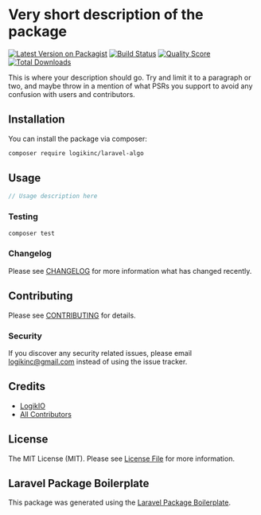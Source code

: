 # Very short description of the package

[![Latest Version on Packagist](https://img.shields.io/packagist/v/logikinc/laravel-algo.svg?style=flat-square)](https://packagist.org/packages/logikinc/laravel-algo)
[![Build Status](https://img.shields.io/travis/logikinc/laravel-algo/master.svg?style=flat-square)](https://travis-ci.org/logikinc/laravel-algo)
[![Quality Score](https://img.shields.io/scrutinizer/g/logikinc/laravel-algo.svg?style=flat-square)](https://scrutinizer-ci.com/g/logikinc/laravel-algo)
[![Total Downloads](https://img.shields.io/packagist/dt/logikinc/laravel-algo.svg?style=flat-square)](https://packagist.org/packages/logikinc/laravel-algo)

This is where your description should go. Try and limit it to a paragraph or two, and maybe throw in a mention of what PSRs you support to avoid any confusion with users and contributors.

## Installation

You can install the package via composer:

```bash
composer require logikinc/laravel-algo
```

## Usage

``` php
// Usage description here
```

### Testing

``` bash
composer test
```

### Changelog

Please see [CHANGELOG](CHANGELOG.md) for more information what has changed recently.

## Contributing

Please see [CONTRIBUTING](CONTRIBUTING.md) for details.

### Security

If you discover any security related issues, please email logikinc@gmail.com instead of using the issue tracker.

## Credits

- [LogikIO](https://github.com/logikinc)
- [All Contributors](../../contributors)

## License

The MIT License (MIT). Please see [License File](LICENSE.md) for more information.

## Laravel Package Boilerplate

This package was generated using the [Laravel Package Boilerplate](https://laravelpackageboilerplate.com).